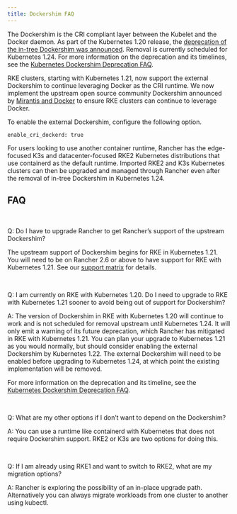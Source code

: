 ```yaml
---
title: Dockershim FAQ
---
```


<head>
  <link rel="canonical" href="https://ranchermanager.docs.rancher.com/faq/dockershim"/>
</head>

The Dockershim is the CRI compliant layer between the Kubelet and the Docker daemon. As part of the Kubernetes 1.20 release, the [deprecation of the in-tree Dockershim was announced](https://kubernetes.io/blog/2020/12/02/dont-panic-kubernetes-and-docker/). Removal is currently scheduled for Kubernetes 1.24. For more information on the deprecation and its timelines, see the [Kubernetes Dockershim Deprecation FAQ](https://kubernetes.io/blog/2020/12/02/dockershim-faq/#when-will-dockershim-be-removed).

RKE clusters, starting with Kubernetes 1.21, now support the external Dockershim to continue leveraging Docker as the CRI runtime. We now implement the upstream open source community Dockershim announced by [Mirantis and Docker](https://www.mirantis.com/blog/mirantis-to-take-over-support-of-kubernetes-dockershim-2/) to ensure RKE clusters can continue to leverage Docker.

To enable the external Dockershim, configure the following option.

```
enable_cri_dockerd: true
```

For users looking to use another container runtime, Rancher has the edge-focused K3s and datacenter-focused RKE2 Kubernetes distributions that use containerd as the default runtime. Imported RKE2 and K3s Kubernetes clusters can then be upgraded and managed through Rancher even after the removal of in-tree Dockershim in Kubernetes 1.24.

## FAQ

<br/>

Q: Do I have to upgrade Rancher to get Rancher’s support of the upstream Dockershim?

The upstream support of Dockershim begins for RKE in Kubernetes 1.21. You will need to be on Rancher 2.6 or above to have support for RKE with Kubernetes 1.21. See our [support matrix](https://rancher.com/support-maintenance-terms/all-supported-versions/rancher-v2.6.0/) for details.

<br/>

Q: I am currently on RKE with Kubernetes 1.20. Do I need to upgrade to RKE with Kubernetes 1.21 sooner to avoid being out of support for Dockershim?

A: The version of Dockershim in RKE with Kubernetes 1.20 will continue to work and is not scheduled for removal upstream until Kubernetes 1.24. It will only emit a warning of its future deprecation, which Rancher has mitigated in RKE with Kubernetes 1.21. You can plan your upgrade to Kubernetes 1.21 as you would normally, but should consider enabling the external Dockershim by Kubernetes 1.22. The external Dockershim will need to be enabled before upgrading to Kubernetes 1.24, at which point the existing implementation will be removed.

For more information on the deprecation and its timeline, see the [Kubernetes Dockershim Deprecation FAQ](https://kubernetes.io/blog/2020/12/02/dockershim-faq/#when-will-dockershim-be-removed).

<br/>

Q: What are my other options if I don’t want to depend on the Dockershim?

A: You can use a runtime like containerd with Kubernetes that does not require Dockershim support. RKE2 or K3s are two options for doing this.

<br/>

Q: If I am already using RKE1 and want to switch to RKE2, what are my migration options?

A: Rancher is exploring the possibility of an in-place upgrade path. Alternatively you can always migrate workloads from one cluster to another using kubectl.

<br/>
